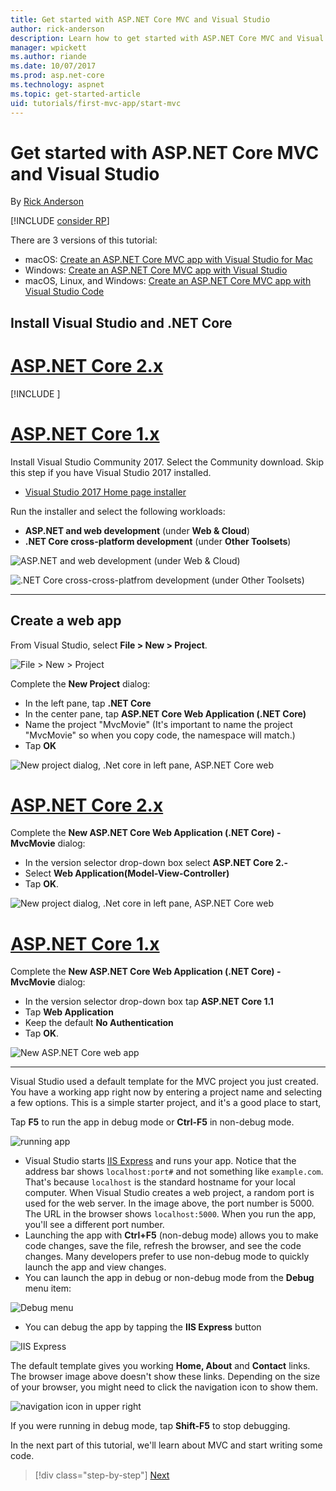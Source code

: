 ```yaml
---
title: Get started with ASP.NET Core MVC and Visual Studio
author: rick-anderson
description: Learn how to get started with ASP.NET Core MVC and Visual Studio.
manager: wpickett
ms.author: riande
ms.date: 10/07/2017
ms.prod: asp.net-core
ms.technology: aspnet
ms.topic: get-started-article
uid: tutorials/first-mvc-app/start-mvc
---
```

# Get started with ASP.NET Core MVC and Visual Studio

By [Rick Anderson](https://twitter.com/RickAndMSFT)

[!INCLUDE [consider RP](../../includes/razor.md)]

There are 3 versions of this tutorial:

* macOS: [Create an ASP.NET Core MVC app with Visual Studio for Mac](xref:tutorials/first-mvc-app-mac/start-mvc)
* Windows: [Create an ASP.NET Core MVC app with Visual Studio](xref:tutorials/first-mvc-app/start-mvc)
* macOS, Linux, and Windows: [Create an ASP.NET Core MVC app with Visual Studio Code](xref:tutorials/first-mvc-app-xplat/start-mvc)

## Install Visual Studio and .NET Core

# [ASP.NET Core 2.x](#tab/aspnetcore2x/)

[!INCLUDE [](~/includes/net-core-prereqs.md)]

# [ASP.NET Core 1.x](#tab/aspnetcore1x/)

Install Visual Studio Community 2017. Select the Community download. Skip this step if you have Visual Studio 2017 installed.

* [Visual Studio 2017 Home page installer](https://www.visualstudio.com/)

Run the installer and select the following workloads:

* **ASP.NET and web development** (under **Web & Cloud**)
* **.NET Core cross-platform development** (under **Other Toolsets**)

![**ASP.NET and web development** (under **Web & Cloud**)](start-mvc/_static/web_workload.png)

![**.NET Core cross-cross-platfrom development** (under **Other Toolsets**)](start-mvc/_static/x_plat_wl.png)

---

## Create a web app

From Visual Studio, select  **File > New > Project**.

![File > New > Project](start-mvc/_static/alt_new_project.png)

Complete the **New Project** dialog:

* In the left pane, tap **.NET Core**
* In the center pane, tap **ASP.NET Core Web Application (.NET Core)**
* Name the project "MvcMovie" (It's important to name the project "MvcMovie" so when you copy code, the namespace will match.)
* Tap **OK**

![New project dialog, .Net core in left pane, ASP.NET Core web ](start-mvc/_static/new_project2.png)

# [ASP.NET Core 2.x](#tab/aspnetcore2x)

Complete the **New ASP.NET Core Web Application (.NET Core) - MvcMovie** dialog:

* In the version selector drop-down box select **ASP.NET Core 2.-**
* Select **Web Application(Model-View-Controller)**
* Tap **OK**.

![New project dialog, .Net core in left pane, ASP.NET Core web ](start-mvc/_static/new_project22.png)

# [ASP.NET Core 1.x](#tab/aspnetcore1x)

Complete the **New ASP.NET Core Web Application (.NET Core) - MvcMovie** dialog:

* In the version selector drop-down box tap **ASP.NET Core 1.1**
* Tap **Web Application**
* Keep the default **No Authentication**
* Tap **OK**.

![New ASP.NET Core web app](start-mvc/_static/p3.png)

---

Visual Studio used a default template for the MVC project you just created. You have a working app right now by entering a project name and selecting a few options. This is a simple starter project, and it's a good place to start,

Tap **F5** to run the app in debug mode or **Ctrl-F5** in non-debug mode.
<!-- These images are also used by uid: tutorials/first-mvc-app-xplat/start-mvc -->
![running app](start-mvc/_static/1.png)

* Visual Studio starts [IIS Express](/iis/extensions/introduction-to-iis-express/iis-express-overview) and runs your app. Notice that the address bar shows `localhost:port#` and not something like `example.com`. That's because `localhost` is the standard hostname for your local computer. When Visual Studio creates a web project, a random port is used for the web server. In the image above, the port number is 5000. The URL in the browser shows `localhost:5000`. When you run the app, you'll see a different port number.
* Launching the app with **Ctrl+F5** (non-debug mode) allows you to make code changes, save the file, refresh the browser, and see the code changes. Many developers prefer to use non-debug mode to quickly launch the app and view changes.
* You can launch the app in debug or non-debug mode from the **Debug** menu item:

![Debug menu](start-mvc/_static/debug_menu.png)

* You can debug the app by tapping the **IIS Express** button

![IIS Express](start-mvc/_static/iis_express.png)

The default template gives you working **Home, About** and **Contact** links. The browser image above doesn't show these links. Depending on the size of your browser, you might need to click the navigation icon to show them.

![navigation icon in upper right](start-mvc/_static/2.png)

If you were running in debug mode, tap **Shift-F5** to stop debugging.

In the next part of this tutorial, we'll learn about MVC and start writing some code.

> [!div class="step-by-step"]
> [Next](adding-controller.md)  
